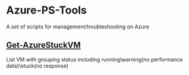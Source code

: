 # Azure-PS-Tools
A set of scripts for management/troubleshooting on Azure

## [Get-AzureStuckVM](https://github.com/catweisun/Azure-PS-Tools/tree/master/Get-AzureStuckVM)
List VM with grouping status including running\warning(no performance data)\stuck(no response)
